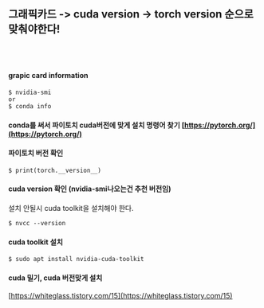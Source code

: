 ## 그래픽카드 -> cuda version -> torch version 순으로 맞춰야한다!
<br><br>

#### grapic card information
```
$ nvidia-smi
or
$ conda info
```


#### conda를 써서 파이토치 cuda버전에 맞게 설치 명령어 찾기 [https://pytorch.org/](https://pytorch.org/)

#### 파이토치 버전 확인 
```
$ print(torch.__version__)
```

#### cuda version 확인 (nvidia-smi나오는건 추천 버전임)
설치 안될시 cuda toolkit을 설치해야 한다. 
```
$ nvcc --version 
```

#### cuda toolkit 설치
```
$ sudo apt install nvidia-cuda-toolkit
```


#### cuda 밀기, cuda 버전맞게 설치
[https://whiteglass.tistory.com/15](https://whiteglass.tistory.com/15)